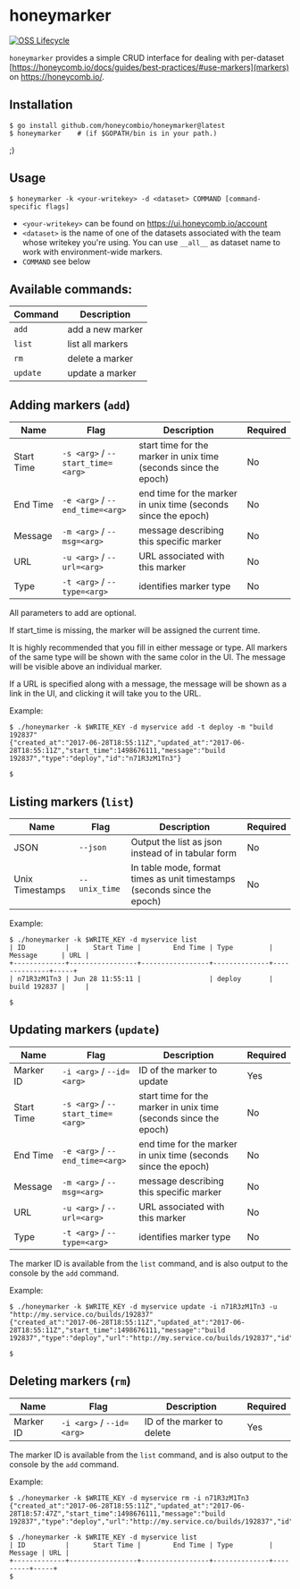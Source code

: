 # honeymarker

[![OSS Lifecycle](https://img.shields.io/osslifecycle/honeycombio/honeymarker?color=success)](https://github.com/honeycombio/home/blob/main/honeycomb-oss-lifecycle-and-practices.md)

`honeymarker` provides a simple CRUD interface for dealing with per-dataset [https://honeycomb.io/docs/guides/best-practices/#use-markers](markers) on https://honeycomb.io/.

## Installation

```
$ go install github.com/honeycombio/honeymarker@latest
$ honeymarker    # (if $GOPATH/bin is in your path.)
```

;)

## Usage

`$ honeymarker -k <your-writekey> -d <dataset> COMMAND [command-specific flags]`

* `<your-writekey>` can be found on https://ui.honeycomb.io/account
* `<dataset>` is the name of one of the datasets associated with the team whose writekey you're using. You can use `__all__` as dataset name to work with environment-wide markers.
* `COMMAND` see below

## Available commands:

| Command  | Description |
| -------- | ----------- |
| `add`    | add a new marker |
| `list`   | list all markers |
| `rm`     | delete a marker  |
| `update` | update a marker  |


## Adding markers (`add`)

| Name | Flag | Description | Required |
| ---- | ---- | ----------- | -------- |
| Start Time | `-s <arg>` / `--start_time=<arg>` | start time for the marker in unix time (seconds since the epoch) | No |
| End Time | `-e <arg>` / `--end_time=<arg>` | end time for the marker in unix time (seconds since the epoch) | No |
| Message | `-m <arg>` / `--msg=<arg>` | message describing this specific marker | No |
| URL | `-u <arg>` / `--url=<arg>` | URL associated with this marker | No |
| Type | `-t <arg>` / `--type=<arg>` | identifies marker type | No |

All parameters to add are optional.

If start_time is missing, the marker will be assigned the current time.

It is highly recommended that you fill in either message or type.
All markers of the same type will be shown with the same color in the UI.
The message will be visible above an individual marker.

If a URL is specified along with a message, the message will be shown
as a link in the UI, and clicking it will take you to the URL.

Example:

```
$ ./honeymarker -k $WRITE_KEY -d myservice add -t deploy -m "build 192837"
{"created_at":"2017-06-28T18:55:11Z","updated_at":"2017-06-28T18:55:11Z","start_time":1498676111,"message":"build 192837","type":"deploy","id":"n71R3zM1Tn3"}

$
```

## Listing markers (`list`)

| Name | Flag | Description | Required |
| ---- | ---- | ----------- | -------- |
| JSON | `--json` | Output the list as json instead of in tabular form | No |
| Unix Timestamps | `--unix_time` | In table mode, format times as unit timestamps (seconds since the epoch) | No |

Example:
```
$ ./honeymarker -k $WRITE_KEY -d myservice list
| ID          |      Start Time |        End Time | Type         | Message      | URL |
+-------------+-----------------+-----------------+--------------+--------------+-----+
| n71R3zM1Tn3 | Jun 28 11:55:11 |                 | deploy       | build 192837 |     |

$
```

## Updating markers (`update`)

| Name | Flag | Description | Required |
| ---- | ---- | ----------- | -------- |
| Marker ID | `-i <arg>` / `--id=<arg>` | ID of the marker to update | Yes |
| Start Time | `-s <arg>` / `--start_time=<arg>` | start time for the marker in unix time (seconds since the epoch) | No |
| End Time | `-e <arg>` / `--end_time=<arg>` | end time for the marker in unix time (seconds since the epoch) | No |
| Message | `-m <arg>` / `--msg=<arg>` | message describing this specific marker | No |
| URL | `-u <arg>` / `--url=<arg>` | URL associated with this marker | No |
| Type | `-t <arg>` / `--type=<arg>` | identifies marker type | No |

The marker ID is available from the `list` command, and is also output to the console by the `add` command.

Example:
```
$ ./honeymarker -k $WRITE_KEY -d myservice update -i n71R3zM1Tn3 -u "http://my.service.co/builds/192837"
{"created_at":"2017-06-28T18:55:11Z","updated_at":"2017-06-28T18:55:11Z","start_time":1498676111,"message":"build 192837","type":"deploy","url":"http://my.service.co/builds/192837","id":"n71R3zM1Tn3"}

$
```

## Deleting markers (`rm`)

| Name | Flag | Description | Required |
| ---- | ---- | ----------- | -------- |
| Marker ID | `-i <arg>` / `--id=<arg>` | ID of the marker to delete | Yes |

The marker ID is available from the `list` command, and is also output to the console by the `add` command.

Example:
```
$ ./honeymarker -k $WRITE_KEY -d myservice rm -i n71R3zM1Tn3
{"created_at":"2017-06-28T18:55:11Z","updated_at":"2017-06-28T18:57:47Z","start_time":1498676111,"message":"build 192837","type":"deploy","url":"http://my.service.co/builds/192837","id":"n71R3zM1Tn3"}

$ ./honeymarker -k $WRITE_KEY -d myservice list
| ID          |      Start Time |        End Time | Type         | Message | URL |
+-------------+-----------------+-----------------+--------------+---------+-----+
$
```

